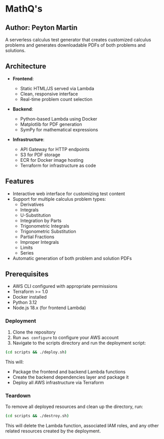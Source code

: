# MathQ's

## Author: Peyton Martin

A serverless calculus test generator that creates customized calculus problems and generates downloadable PDFs of both problems and solutions.

## Architecture

- **Frontend**: 
  - Static HTML/JS served via Lambda
  - Clean, responsive interface
  - Real-time problem count selection

- **Backend**:
  - Python-based Lambda using Docker
  - Matplotlib for PDF generation
  - SymPy for mathematical expressions

- **Infrastructure**:
  - API Gateway for HTTP endpoints
  - S3 for PDF storage
  - ECR for Docker image hosting
  - Terraform for infrastructure as code

## Features

- Interactive web interface for customizing test content
- Support for multiple calculus problem types:
  - Derivatives
  - Integrals
  - U-Substitution
  - Integration by Parts
  - Trigonometric Integrals
  - Trigonometric Substitution
  - Partial Fractions
  - Improper Integrals
  - Limits
  - Series
- Automatic generation of both problem and solution PDFs

## Prerequisites

- AWS CLI configured with appropriate permissions
- Terraform >= 1.0
- Docker installed
- Python 3.12
- Node.js 18.x (for frontend Lambda)

### Deployment

1. Clone the repository
2. Run ```aws configure``` to configure your AWS account
3. Navigate to the scripts directory and run the deployment script:

```bash
(cd scripts && ./deploy.sh)
```

This will:

- Package the frontend and backend Lambda functions
- Create the backend dependencies layer and package it
- Deploy all AWS infrastructure via Terraform

### Teardown

To remove all deployed resources and clean up the directory, run:

```bash
(cd scripts && ./destroy.sh)
```

This will delete the Lambda function, associated IAM roles, and any other related resources created by the deployment.
